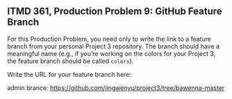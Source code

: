 ## ITMD 361, Production Problem 9: GitHub Feature Branch

For this Production Problem, you need only to write the link to a feature branch from your personal Project 3 repository. The branch should have a meaningful name (e.g., if you’re working on the colors for your Project 3, the feature branch should be called `colors`).

Write the URL for your feature branch here:

admin brance: https://github.com/jingwenyu/project3/tree/bawenna-master
